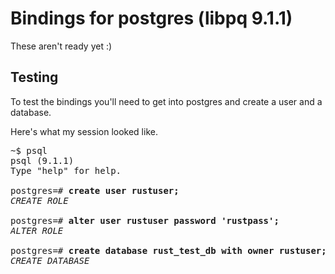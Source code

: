 Bindings for postgres (libpq 9.1.1)
=============
These aren't ready yet :)


Testing
-------

To test the bindings you'll need to get into postgres
and create a user and a database.  

Here's what my session looked like.

<pre>
~$ psql
psql (9.1.1)
Type "help" for help.

postgres=# <b>create user rustuser;</b>
<i>CREATE ROLE</i>

postgres=# <b>alter user rustuser password 'rustpass';</b>
<i>ALTER ROLE</i>

postgres=# <b>create database rust_test_db with owner rustuser;</b>
<i>CREATE DATABASE</i>

</pre>